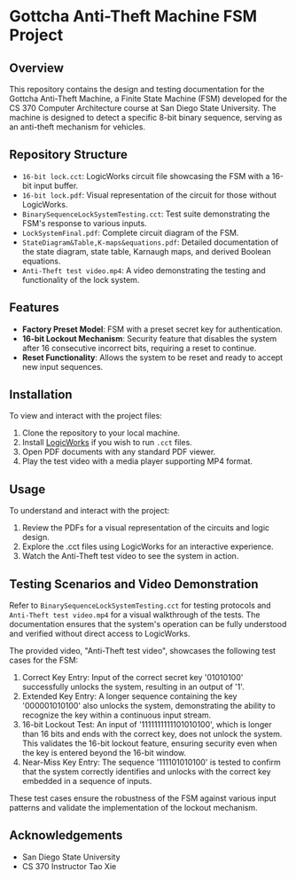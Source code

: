# Gottcha Anti-Theft Machine FSM Project

## Overview
This repository contains the design and testing documentation for the Gottcha Anti-Theft Machine, a Finite State Machine (FSM) developed for the CS 370 Computer Architecture course at San Diego State University. The machine is designed to detect a specific 8-bit binary sequence, serving as an anti-theft mechanism for vehicles.

## Repository Structure
- `16-bit lock.cct`: LogicWorks circuit file showcasing the FSM with a 16-bit input buffer.
- `16-bit lock.pdf`: Visual representation of the circuit for those without LogicWorks.
- `BinarySequenceLockSystemTesting.cct`: Test suite demonstrating the FSM's response to various inputs.
- `LockSystemFinal.pdf`: Complete circuit diagram of the FSM.
- `StateDiagram&Table,K-maps&equations.pdf`: Detailed documentation of the state diagram, state table, Karnaugh maps, and derived Boolean equations.
- `Anti-Theft test video.mp4`: A video demonstrating the testing and functionality of the lock system.

## Features
- **Factory Preset Model**: FSM with a preset secret key for authentication.
- **16-bit Lockout Mechanism**: Security feature that disables the system after 16 consecutive incorrect bits, requiring a reset to continue.
- **Reset Functionality**: Allows the system to be reset and ready to accept new input sequences.

## Installation
To view and interact with the project files:
1. Clone the repository to your local machine.
2. Install [LogicWorks](http://www.logicworks.com) if you wish to run `.cct` files.
3. Open PDF documents with any standard PDF viewer.
4. Play the test video with a media player supporting MP4 format.

## Usage
To understand and interact with the project:
1. Review the PDFs for a visual representation of the circuits and logic design.
2. Explore the .cct files using LogicWorks for an interactive experience.
3. Watch the Anti-Theft test video to see the system in action.

## Testing Scenarios and Video Demonstration
Refer to `BinarySequenceLockSystemTesting.cct` for testing protocols and `Anti-Theft test video.mp4` for a visual walkthrough of the tests. The documentation ensures that the system's operation can be fully understood and verified without direct access to LogicWorks.

The provided video, "Anti-Theft test video", showcases the following test cases for the FSM:
1. Correct Key Entry: Input of the correct secret key '01010100' successfully unlocks the system, resulting in an output of '1'.
2. Extended Key Entry: A longer sequence containing the key '000001010100' also unlocks the system, demonstrating the ability to recognize the key within a continuous input stream.
3. 16-bit Lockout Test: An input of '1111111111101010100', which is longer than 16 bits and ends with the correct key, does not unlock the system. This validates the 16-bit lockout feature, ensuring security even when the key is entered beyond the 16-bit window.
4. Near-Miss Key Entry: The sequence '111101010100' is tested to confirm that the system correctly identifies and unlocks with the correct key embedded in a sequence of inputs.

These test cases ensure the robustness of the FSM against various input patterns and validate the implementation of the lockout mechanism.

## Acknowledgements
- San Diego State University
- CS 370 Instructor Tao Xie